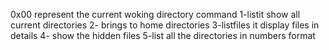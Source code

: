 0x00 represent the current woking directory command
1-listit show all current directories
2- brings to home directories
3-listfiles it display files in details
4- show the hidden files
5-list all the directories in numbers format
